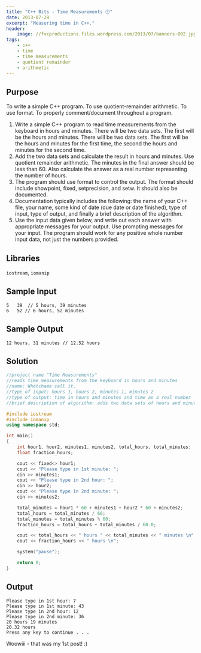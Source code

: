 ```yaml
---
title: "C++ Bits - Time Measurements 🕑"
date: 2013-07-28
excerpt: "Measuring time in C++."
header:
    image: //fvcproductions.files.wordpress.com/2013/07/banners-002.jpg?w=1024&h=436&crop=1
tags:
    - c++
    - time
    - time measurements
    - quotient remainder
    - arithmetic
---
```


## Purpose

To write a simple C++ program. To use quotient-remainder arithmetic. To use format. To properly comment/document throughout a program.

1. Write a simple C++ program to read time measurements from the keyboard in hours and minutes. There will be two data sets. The first will be the hours and minutes. There will be two data sets. The first will be the hours and minutes for the first time, the second the hours and minutes for the second time.
2. Add the two data sets and calculate the result in hours and minutes. Use quotient remainder arithmetic. The minutes in the final answer should be less than 60. Also calculate the answer as a real number representing the number of hours.
3. The program should use format to control the output. The format should include showpoint, fixed, setprecision, and setw. It should also be documented.
4. Documentation typically includes the following: the name of your C++ file, your name, some kind of date (due date or date finished), type of input, type of output, and finally a brief description of the algorithm.
5. Use the input data given below, and write out each answer with appropriate messages for your output. Use prompting messages for your input. The program should work for any positive whole number input data, not just the numbers provided.

## Libraries

`iostream`, `iomanip`

## Sample Input

```text
5   39  // 5 hours, 39 minutes
6   52 // 6 hours, 52 minutes
```

## Sample Output

```text
12 hours, 31 minutes // 12.52 hours
```

## Solution

```c++
//project name "Time Measurements"
//reads time measurements from the keyboard in hours and minutes
//name: Whatchama call it.
//type of input: hours 1, hours 2, minutes 1, minutes 2
//type of output: time in hours and minutes and time as a real number
//brief description of algorithm: adds two data sets of hours and minutes

#include iostream
#include iomanip
using namespace std;

int main()
{
    int hour1, hour2, minutes1, minutes2, total_hours, total_minutes;
    float fraction_hours;

    cout << fixed<> hour1;
    cout << "Please type in 1st minute: ";
    cin >> minutes1;
    cout << "Please type in 2nd hour: ";
    cin >> hour2;
    cout << "Please type in 2nd minute: ";
    cin >> minutes2;

    total_minutes = hour1 * 60 + minutes1 + hour2 * 60 + minutes2;
    total_hours = total_minutes / 60;
    total_minutes = total_minutes % 60;
    fraction_hours = total_hours + total_minutes / 60.0;

    cout << total_hours << " hours " << total_minutes << " minutes \n";
    cout << fraction_hours << " hours \n";

    system("pause");

    return 0;
}
```

## Output

```text
Please type in 1st hour: 7
Please type in 1st minute: 43
Please type in 2nd hour: 12
Please type in 2nd minute: 36
20 hours 19 minutes
20.32 hours
Press any key to continue . . .
```

Woowiii - that was my 1st post! :)
